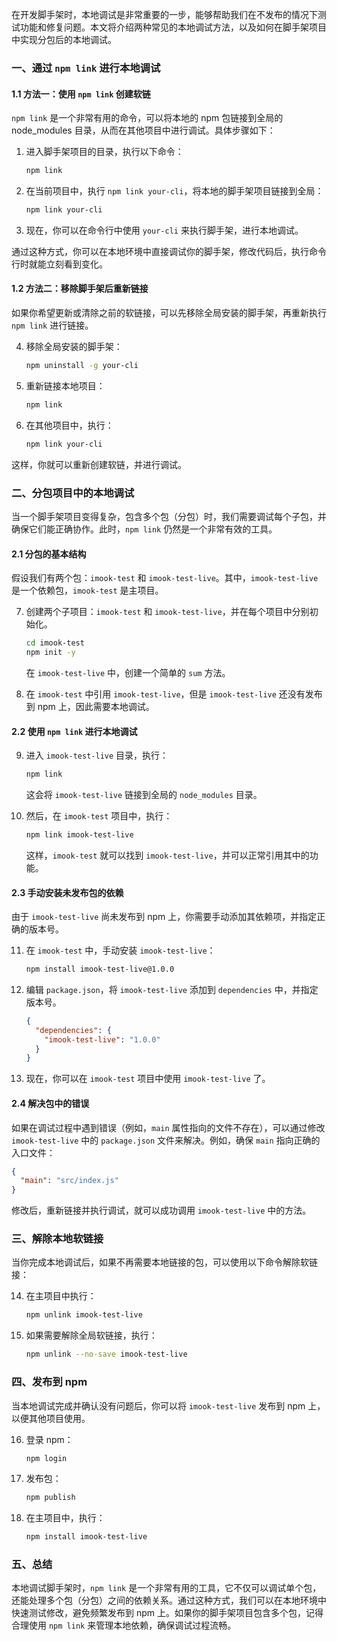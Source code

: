 在开发脚手架时，本地调试是非常重要的一步，能够帮助我们在不发布的情况下测试功能和修复问题。本文将介绍两种常见的本地调试方法，以及如何在脚手架项目中实现分包后的本地调试。

### 一、通过 `npm link` 进行本地调试

#### 1.1 方法一：使用 `npm link` 创建软链

`npm link` 是一个非常有用的命令，可以将本地的 npm 包链接到全局的 node_modules 目录，从而在其他项目中进行调试。具体步骤如下：

1. 进入脚手架项目的目录，执行以下命令：
    
    ```bash
    npm link
    ```
    
2. 在当前项目中，执行 `npm link your-cli`，将本地的脚手架项目链接到全局：
    
    ```bash
    npm link your-cli
    ```
    
3. 现在，你可以在命令行中使用 `your-cli` 来执行脚手架，进行本地调试。
    

通过这种方式，你可以在本地环境中直接调试你的脚手架，修改代码后，执行命令行时就能立刻看到变化。

#### 1.2 方法二：移除脚手架后重新链接

如果你希望更新或清除之前的软链接，可以先移除全局安装的脚手架，再重新执行 `npm link` 进行链接。

4. 移除全局安装的脚手架：
    
    ```bash
    npm uninstall -g your-cli
    ```
    
5. 重新链接本地项目：
    
    ```bash
    npm link
    ```
    
6. 在其他项目中，执行：
    
    ```bash
    npm link your-cli
    ```
    

这样，你就可以重新创建软链，并进行调试。

### 二、分包项目中的本地调试

当一个脚手架项目变得复杂，包含多个包（分包）时，我们需要调试每个子包，并确保它们能正确协作。此时，`npm link` 仍然是一个非常有效的工具。

#### 2.1 分包的基本结构

假设我们有两个包：`imook-test` 和 `imook-test-live`。其中，`imook-test-live` 是一个依赖包，`imook-test` 是主项目。

7. 创建两个子项目：`imook-test` 和 `imook-test-live`，并在每个项目中分别初始化。
    
    ```bash
    cd imook-test
    npm init -y
    ```
    
    在 `imook-test-live` 中，创建一个简单的 `sum` 方法。
    
8. 在 `imook-test` 中引用 `imook-test-live`，但是 `imook-test-live` 还没有发布到 npm 上，因此需要本地调试。
    

#### 2.2 使用 `npm link` 进行本地调试

9. 进入 `imook-test-live` 目录，执行：
    
    ```bash
    npm link
    ```
    
    这会将 `imook-test-live` 链接到全局的 `node_modules` 目录。
    
10. 然后，在 `imook-test` 项目中，执行：
    
    ```bash
    npm link imook-test-live
    ```
    
    这样，`imook-test` 就可以找到 `imook-test-live`，并可以正常引用其中的功能。
    

#### 2.3 手动安装未发布包的依赖

由于 `imook-test-live` 尚未发布到 npm 上，你需要手动添加其依赖项，并指定正确的版本号。

11. 在 `imook-test` 中，手动安装 `imook-test-live`：
    
    ```bash
    npm install imook-test-live@1.0.0
    ```
    
12. 编辑 `package.json`，将 `imook-test-live` 添加到 `dependencies` 中，并指定版本号。
    
    ```json
    {
      "dependencies": {
        "imook-test-live": "1.0.0"
      }
    }
    ```
    
13. 现在，你可以在 `imook-test` 项目中使用 `imook-test-live` 了。
    

#### 2.4 解决包中的错误

如果在调试过程中遇到错误（例如，`main` 属性指向的文件不存在），可以通过修改 `imook-test-live` 中的 `package.json` 文件来解决。例如，确保 `main` 指向正确的入口文件：

```json
{
  "main": "src/index.js"
}
```

修改后，重新链接并执行调试，就可以成功调用 `imook-test-live` 中的方法。

### 三、解除本地软链接

当你完成本地调试后，如果不再需要本地链接的包，可以使用以下命令解除软链接：

14. 在主项目中执行：
    
    ```bash
    npm unlink imook-test-live
    ```
    
15. 如果需要解除全局软链接，执行：
    
    ```bash
    npm unlink --no-save imook-test-live
    ```
    

### 四、发布到 npm

当本地调试完成并确认没有问题后，你可以将 `imook-test-live` 发布到 npm 上，以便其他项目使用。

16. 登录 npm：
    
    ```bash
    npm login
    ```
    
17. 发布包：
    
    ```bash
    npm publish
    ```
    
18. 在主项目中，执行：
    
    ```bash
    npm install imook-test-live
    ```
    

### 五、总结

本地调试脚手架时，`npm link` 是一个非常有用的工具，它不仅可以调试单个包，还能处理多个包（分包）之间的依赖关系。通过这种方式，我们可以在本地环境中快速测试修改，避免频繁发布到 npm 上。如果你的脚手架项目包含多个包，记得合理使用 `npm link` 来管理本地依赖，确保调试过程流畅。
